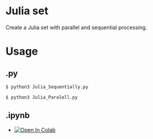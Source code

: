 # Julia set
Create a Julia set with parallel and sequential processing.

# Usage
## .py
```
$ python3 Julia_Sequentially.py
```
```
$ python3 Julia_Paralell.py
```
## .ipynb
- [![Open In Colab](https://colab.research.google.com/assets/colab-badge.svg)](https://colab.research.google.com/github/e195718/Parallel/blob/main/Parallel.ipynb)
